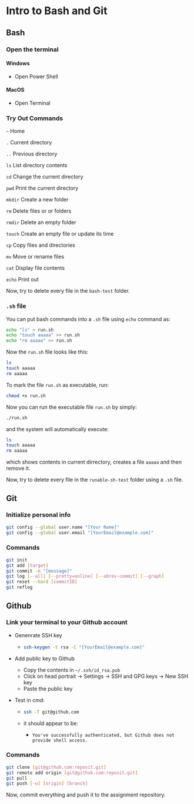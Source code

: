 # Intro to Bash and Git





## Bash



### Open the terminal

#### Windows

- Open Power Shell

#### MacOS

- Open Terminal



### Try Out Commands

`~`		  Home

`.`		  Current directory

`..`		Previous directory

`ls`		List directory contents

`cd`		Change the current directory

`pwd`	      Print the current directory

`mkdir`	  Create a new folder

`rm`		Delete files or or folders 

`rmdir`	  Delete an empty folder

`touch`	  Create an empty file or update its time

`cp`		Copy files and directories

`mv`		Move or rename files

`cat`	      Display file contents

`echo`	    Print out

Now, try to delete every file in the `bash-test` folder.



### `.sh` file

You can put bash commands into a `.sh` file using `echo` command as: 

```bash
echo "ls" > run.sh
echo "touch aaaaa" >> run.sh
echo "rm aaaaa" >> run.sh
```

Now the `run.sh` file looks like this:

```bash
ls
touch aaaaa
rm aaaaa
```

To mark the file `run.sh` as executable, run:

```bash
chmod +x run.sh
```

Now you can run the executable file `run.sh` by simply:

```bash
./run.sh
```

and the system will automatically execute:

```bash
ls
touch aaaaa
rm aaaaa
```

which shows contents in current dirrectory, creates a file `aaaaa` and then remove it.

Now, try to delete every file in the `runable-sh-test` folder using a `.sh` file.





## Git



### Initialize personal info

```bash
git config --global user.name "[Your Name]"
git config --global user.email "[YourEmail@example.com]"
```



### Commands

```bash
git init
git add [target]
git commit -m "[message]"
git log [--all] [--pretty=online] [--abrev-commit] [--graph]
git reset --hard [commitID]
git reflog
```



## Github

### Link your terminal to your Github account 

- Genenrate SSH key

  - ```bash
    ssh-keygen -t rsa -C "[YourEmail@example.com]"
    ```

- Add public key to Github

  - Copy the contents in `~/.ssh/id_rsa.pub`
  - Click on head portrait $\to$ Settings $\to$ SSH and GPG keys $\to$ New SSH key
  - Paste the public key

- Test in cmd:

  - ```bash
    ssh -T git@github.com
    ```

  - it should appear to be:

    - ```
      You've successfully authenticated, but Github does not provide shell access.
      ```



### Commands

```bash
git clone [git@github.com:reposit.git]
git remote add origin [git@github.com:reposit.git]
git pull
git push [-u] [origin] [branch]
```



Now, commit everything and push it to the assignment repository.